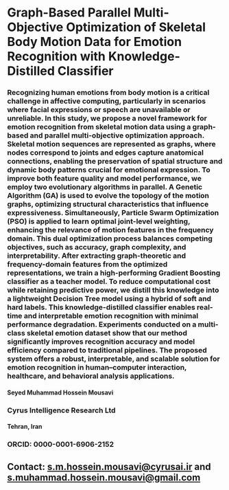 # Graph-Based Parallel Multi-Objective Optimization of Skeletal Body Motion Data for Emotion Recognition with Knowledge-Distilled Classifier

### Recognizing human emotions from body motion is a critical challenge in affective computing, particularly in scenarios where facial expressions or speech are unavailable or unreliable. In this study, we propose a novel framework for emotion recognition from skeletal motion data using a graph-based and parallel multi-objective optimization approach. Skeletal motion sequences are represented as graphs, where nodes correspond to joints and edges capture anatomical connections, enabling the preservation of spatial structure and dynamic body patterns crucial for emotional expression. To improve both feature quality and model performance, we employ two evolutionary algorithms in parallel. A Genetic Algorithm (GA) is used to evolve the topology of the motion graphs, optimizing structural characteristics that influence expressiveness. Simultaneously, Particle Swarm Optimization (PSO) is applied to learn optimal joint-level weighting, enhancing the relevance of motion features in the frequency domain. This dual optimization process balances competing objectives, such as accuracy, graph complexity, and interpretability. After extracting graph-theoretic and frequency-domain features from the optimized representations, we train a high-performing Gradient Boosting classifier as a teacher model. To reduce computational cost while retaining predictive power, we distill this knowledge into a lightweight Decision Tree model using a hybrid of soft and hard labels. This knowledge-distilled classifier enables real-time and interpretable emotion recognition with minimal performance degradation. Experiments conducted on a multi-class skeletal emotion dataset show that our method significantly improves recognition accuracy and model efficiency compared to traditional pipelines. The proposed system offers a robust, interpretable, and scalable solution for emotion recognition in human–computer interaction, healthcare, and behavioral analysis applications.

#### Seyed Muhammad Hossein Mousavi
### Cyrus Intelligence Research Ltd
#### Tehran, Iran
### ORCID: 0000-0001-6906-2152 
## Contact: s.m.hossein.mousavi@cyrusai.ir and s.muhammad.hossein.mousavi@gmail.com
